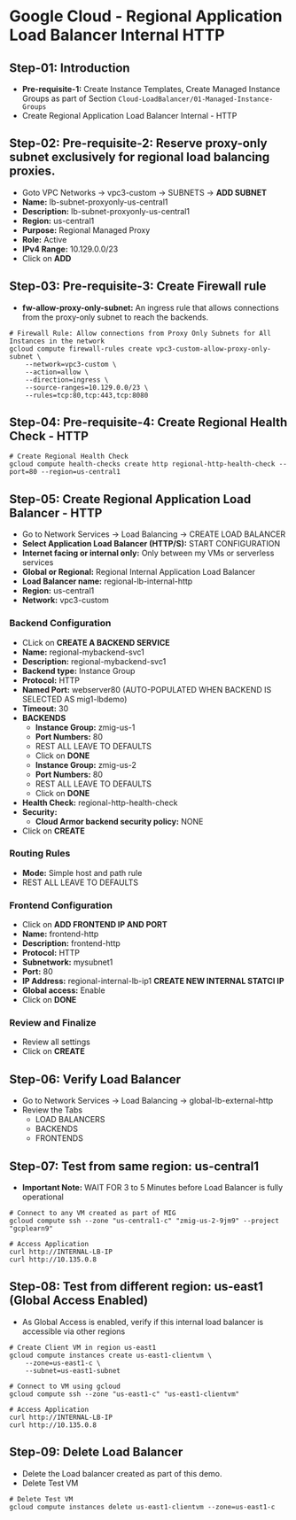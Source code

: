 # Google Cloud - Regional Application Load Balancer Internal HTTP 

## Step-01: Introduction
- **Pre-requisite-1:** Create Instance Templates, Create Managed Instance Groups as part of Section `Cloud-LoadBalancer/01-Managed-Instance-Groups`
- Create Regional Application Load Balancer Internal - HTTP


## Step-02: **Pre-requisite-2:** Reserve proxy-only subnet exclusively for regional load balancing proxies.
- Goto VPC Networks -> vpc3-custom -> SUBNETS -> **ADD SUBNET**
- **Name:** lb-subnet-proxyonly-us-central1
- **Description:** lb-subnet-proxyonly-us-central1
- **Region:** us-central1
- **Purpose:** Regional Managed Proxy
- **Role:** Active
- **IPv4 Range:** 10.129.0.0/23
- Click on **ADD**

## Step-03: **Pre-requisite-3:** Create Firewall rule 
- **fw-allow-proxy-only-subnet:** An ingress rule that allows connections from the proxy-only subnet to reach the backends.
```t
# Firewall Rule: Allow connections from Proxy Only Subnets for All Instances in the network
gcloud compute firewall-rules create vpc3-custom-allow-proxy-only-subnet \
    --network=vpc3-custom \
    --action=allow \
    --direction=ingress \
    --source-ranges=10.129.0.0/23 \
    --rules=tcp:80,tcp:443,tcp:8080
```

## Step-04: **Pre-requisite-4:** Create Regional Health Check - HTTP
```t
# Create Regional Health Check
gcloud compute health-checks create http regional-http-health-check --port=80 --region=us-central1 
```

## Step-05: Create Regional Application Load Balancer - HTTP
- Go to Network Services -> Load Balancing -> CREATE LOAD BALANCER
- **Select Application Load Balancer (HTTP/S):** START CONFIGURATION
- **Internet facing or internal only:** Only between my VMs or serverless services
- **Global or Regional:** Regional Internal Application Load Balancer
- **Load Balancer name:** regional-lb-internal-http
- **Region:** us-central1
- **Network:** vpc3-custom
### Backend Configuration
- CLick on **CREATE A BACKEND SERVICE**
- **Name:** regional-mybackend-svc1
- **Description:** regional-mybackend-svc1
- **Backend type:** Instance Group
- **Protocol:** HTTP
- **Named Port:** webserver80 (AUTO-POPULATED WHEN BACKEND IS SELECTED AS mig1-lbdemo)
- **Timeout:** 30
- **BACKENDS**
  - **Instance Group:** zmig-us-1
  - **Port Numbers:** 80
  - REST ALL LEAVE TO DEFAULTS
  - Click on **DONE**
  - **Instance Group:** zmig-us-2
  - **Port Numbers:** 80
  - REST ALL LEAVE TO DEFAULTS
  - Click on **DONE**  
- **Health Check:** regional-http-health-check
- **Security:**
  - **Cloud Armor backend security policy:** NONE
- Click on **CREATE**  
### Routing Rules
- **Mode:** Simple host and path rule
- REST ALL LEAVE TO DEFAULTS
### Frontend Configuration
- Click on **ADD FRONTEND IP AND PORT**
- **Name:** frontend-http
- **Description:** frontend-http
- **Protocol:** HTTP
- **Subnetwork:** mysubnet1
- **Port:** 80
- **IP Address:** regional-internal-lb-ip1 **CREATE NEW INTERNAL STATCI IP**
- **Global access:** Enable
- Click on **DONE**
### Review and Finalize
- Review all settings
- Click on **CREATE**

## Step-06: Verify Load Balancer
- Go to Network Services -> Load Balancing -> global-lb-external-http
- Review the Tabs
  - LOAD BALANCERS 
  - BACKENDS
  - FRONTENDS

## Step-07: Test from same region: us-central1
- **Important Note:** WAIT FOR 3 to 5 Minutes before Load Balancer is fully operational
```t
# Connect to any VM created as part of MIG
gcloud compute ssh --zone "us-central1-c" "zmig-us-2-9jm9" --project "gcplearn9"

# Access Application
curl http://INTERNAL-LB-IP
curl http://10.135.0.8
```

## Step-08: Test from different region: us-east1 (Global Access Enabled)
- As Global Access is enabled, verify if this internal load balancer is accessible via other regions
```t
# Create Client VM in region us-east1
gcloud compute instances create us-east1-clientvm \
    --zone=us-east1-c \
    --subnet=us-east1-subnet

# Connect to VM using gcloud
gcloud compute ssh --zone "us-east1-c" "us-east1-clientvm" 

# Access Application
curl http://INTERNAL-LB-IP
curl http://10.135.0.8
```

## Step-09: Delete Load Balancer
- Delete the  Load balancer created as part of this demo.
- Delete Test VM
```t
# Delete Test VM
gcloud compute instances delete us-east1-clientvm --zone=us-east1-c 
```